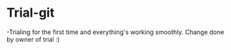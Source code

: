 # Trial-git

-Trialing for the first time and everything's working smoothly.
Change done by owner of trial :)
